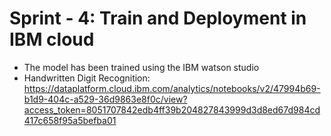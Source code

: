 # Sprint - 4: Train and Deployment in IBM cloud
- The model has been trained using the IBM watson studio
- Handwritten Digit Recognition: https://dataplatform.cloud.ibm.com/analytics/notebooks/v2/47994b69-b1d9-404c-a529-36d9863e8f0c/view?access_token=8051707842edb4ff39b204827843999d3d8ed67d984cd417c658f95a5befba01
